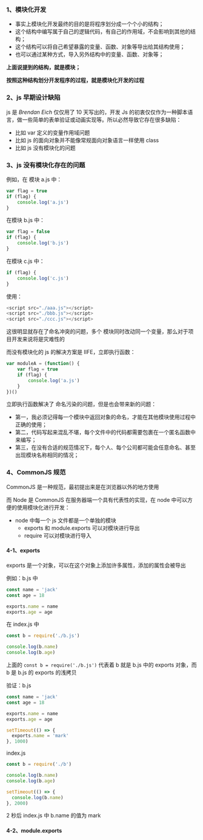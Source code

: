 ### 1、模块化开发

- 事实上模块化开发最终的目的是将程序划分成一个个小的结构；
- 这个结构中编写属于自己的逻辑代码，有自己的作用域，不会影响到其他的结构；
- 这个结构可以将自己希望暴露的变量、函数、对象等导出给其结构使用；
- 也可以通过某种方式，导入另外结构中的变量、函数、对象等；

**上面说提到的结构，就是模块；**

**按照这种结构划分开发程序的过程，就是模块化开发的过程**



### 2、js 早期设计缺陷

js 是 *Brendan Eich* 仅仅用了 10 天写出的，开发 Js 的初衷仅仅作为一种脚本语言，做一些简单的表单验证或动画实现等。所以必然导致它存在很多缺陷：

- 比如 var 定义的变量作用域问题
- 比如 js 的面向对象并不能像常规面向对象语言一样使用 class
- 比如 js 没有模块化的问题



### 3、js 没有模块化存在的问题

例如，在 模块 a.js 中：

```js
var flag = true
if (flag) {
    console.log('a.js')
}
```

在模块 b.js 中：

```js
var flag = false
if (flag) {
    console.log('b.js')
}
```

在模块 c.js 中：

```js
if (flag) {
    console.log('c.js')
}
```

使用：

```js
<script src="./aaa.js"></script>
<script src="./bbb.js"></script>
<script src="./ccc.js"></script>
```

这很明显就存在了命名冲突的问题，多个 模块同时改动同一个变量，那么对于项目开发来说将是灾难性的



而没有模块化的 js 的解决方案是 IIFE，立即执行函数：

```js
var moduleA = (function() {
    var flag = true
    if (flag) {
        console.log('a.js')
    }
})()
```

立即执行函数解决了 命名污染的问题，但是也会带来新的问题：

- 第一，我必须记得每一个模块中返回对象的命名，才能在其他模块使用过程中正确的使用；
- 第二，代码写起来混乱不堪，每个文件中的代码都需要包裹在一个匿名函数中来编写；
- 第三，在没有合适的规范情况下，每个人、每个公司都可能会任意命名、甚至出现模块名称相同的情况；



### 4、CommonJS 规范

CommonJS  是一种规范，最初提出来是在浏览器以外的地方使用

而 Node 是 CommonJS 在服务器端一个具有代表性的实现，在 node 中可以方便的使用模块化进行开发：

- node 中每一个 js 文件都是一个单独的模块
  - exports 和 module.exports 可以对模块进行导出
  - require 可以对模块进行导入

#### 4-1、exports

exports 是一个对象，可以在这个对象上添加许多属性，添加的属性会被导出

例如：b.js 中

```js
const name = 'jack'
const age = 18

exports.name = name
exports.age = age
```

在 index.js 中

```js
const b = require('./b.js')

console.log(b.name)
console.log(b.age)
```

上面的 `const b = require('./b.js')` 代表着 b 就是 b.js 中的 exports 对象，而 b 是 b.js 的 exports 的浅拷贝

验证：b.js 

```js
const name = 'jack'
const age = 18

exports.name = name
exports.age = age

setTimeout(() => {
  exports.name = 'mark'
}, 1000)
```

index.js

```js
const b = require('./b')

console.log(b.name)
console.log(b.age)

setTimeout(() => {
  console.log(b.name)
}, 2000)
```

2 秒后 index.js 中 b.name 的值为 mark



#### 4-2、module.exports